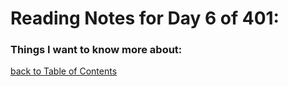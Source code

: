 # Reading Notes for Day 6 of 401:


### Things I want to know more about:

[back to Table of Contents](./README.md)
